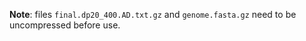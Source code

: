 **Note**: files `final.dp20_400.AD.txt.gz` and `genome.fasta.gz` need to be uncompressed before use.
